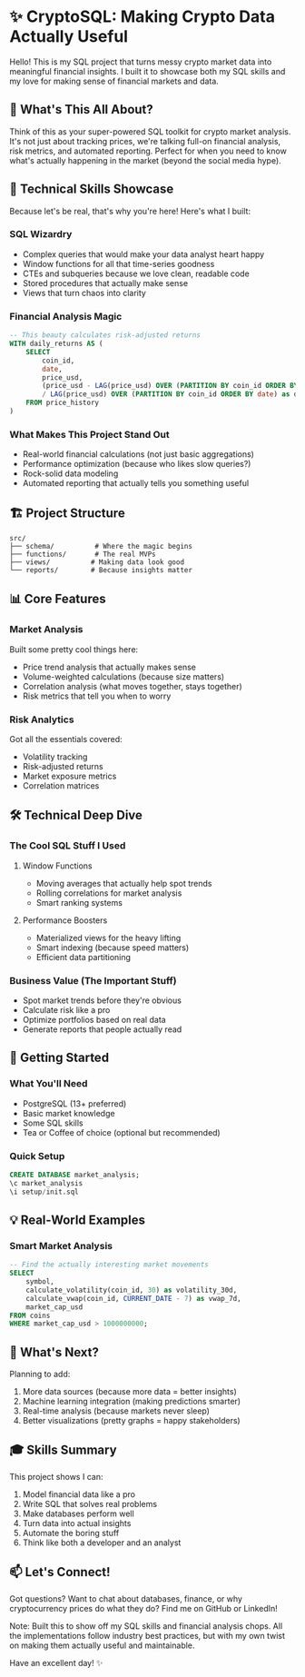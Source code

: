 # ✨ CryptoSQL: Making Crypto Data Actually Useful
Hello! This is my SQL project that turns messy crypto market data into meaningful financial insights. I built it to showcase both my SQL skills and my love for making sense of financial markets and data.

## 🎯 What's This All About?
Think of this as your super-powered SQL toolkit for crypto market analysis. It's not just about tracking prices, we're talking full-on financial analysis, risk metrics, and automated reporting. Perfect for when you need to know what's actually happening in the market (beyond the social media hype).

## 💪 Technical Skills Showcase
Because let's be real, that's why you're here! Here's what I built:

### SQL Wizardry 
- Complex queries that would make your data analyst heart happy
- Window functions for all that time-series goodness
- CTEs and subqueries because we love clean, readable code
- Stored procedures that actually make sense
- Views that turn chaos into clarity

### Financial Analysis Magic
```sql
-- This beauty calculates risk-adjusted returns
WITH daily_returns AS (
    SELECT 
        coin_id,
        date,
        price_usd,
        (price_usd - LAG(price_usd) OVER (PARTITION BY coin_id ORDER BY date))
        / LAG(price_usd) OVER (PARTITION BY coin_id ORDER BY date) as daily_return
    FROM price_history
)
```

### What Makes This Project Stand Out
- Real-world financial calculations (not just basic aggregations)
- Performance optimization (because who likes slow queries?)
- Rock-solid data modeling
- Automated reporting that actually tells you something useful

## 🏗 Project Structure
```
src/
├── schema/          # Where the magic begins
├── functions/       # The real MVPs
├── views/          # Making data look good
└── reports/        # Because insights matter
```

## 📊 Core Features

### Market Analysis
Built some pretty cool things here:
- Price trend analysis that actually makes sense
- Volume-weighted calculations (because size matters)
- Correlation analysis (what moves together, stays together)
- Risk metrics that tell you when to worry

### Risk Analytics
Got all the essentials covered:
- Volatility tracking
- Risk-adjusted returns
- Market exposure metrics
- Correlation matrices

## 🛠 Technical Deep Dive

### The Cool SQL Stuff I Used
1. Window Functions
   - Moving averages that actually help spot trends
   - Rolling correlations for market analysis
   - Smart ranking systems

2. Performance Boosters
   - Materialized views for the heavy lifting
   - Smart indexing (because speed matters)
   - Efficient data partitioning

### Business Value (The Important Stuff)
- Spot market trends before they're obvious
- Calculate risk like a pro
- Optimize portfolios based on real data
- Generate reports that people actually read

## 🚀 Getting Started

### What You'll Need
- PostgreSQL (13+ preferred)
- Basic market knowledge
- Some SQL skills
- Tea or Coffee of choice (optional but recommended)

### Quick Setup
```sql
CREATE DATABASE market_analysis;
\c market_analysis
\i setup/init.sql
```

## 💡 Real-World Examples

### Smart Market Analysis
```sql
-- Find the actually interesting market movements
SELECT 
    symbol,
    calculate_volatility(coin_id, 30) as volatility_30d,
    calculate_vwap(coin_id, CURRENT_DATE - 7) as vwap_7d,
    market_cap_usd
FROM coins
WHERE market_cap_usd > 1000000000;
```

## 🔮 What's Next?
Planning to add:
1. More data sources (because more data = better insights)
2. Machine learning integration (making predictions smarter)
3. Real-time analysis (because markets never sleep)
4. Better visualizations (pretty graphs = happy stakeholders)

## 🎓 Skills Summary
This project shows I can:
1. Model financial data like a pro
2. Write SQL that solves real problems
3. Make databases perform well
4. Turn data into actual insights
5. Automate the boring stuff
6. Think like both a developer and an analyst

## 📫 Let's Connect!
Got questions? Want to chat about databases, finance, or why cryptocurrency prices do what they do? Find me on GitHub or LinkedIn!

Note: Built this to show off my SQL skills and financial analysis chops. All the implementations follow industry best practices, but with my own twist on making them actually useful and maintainable.

Have an excellent day! ✨
